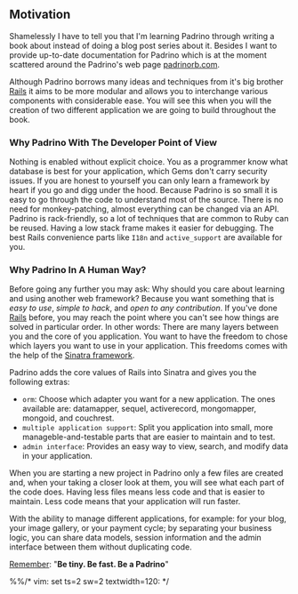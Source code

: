 ## Motivation

Shamelessly I have to tell you that I'm learning Padrino through writing a book about instead of doing a blog post
series about it. Besides I want to provide up-to-date documentation for Padrino which is at the moment scattered around
the Padrino's web page [padrinorb.com](http://www.padrinorb.com/).


Although Padrino borrows many ideas and techniques from it's big brother [Rails](http://rubyonrails.org/) it aims to be
more modular and allows you to interchange various components with considerable ease. You will see this when you will
the creation of two different application we are going to build throughout the book.


### Why Padrino With The Developer Point of View

Nothing is enabled without explicit choice. You as a programmer know what database is best for your application, which
Gems don't carry security issues. If you are honest to yourself you can only learn a framework by heart if you go and
digg under the hood. Because Padrino is so small it is easy to go through the code to understand most of the source.
There is no need for monkey-patching, almost everything can be changed via an API. Padrino is rack-friendly, so a lot of
techniques that are common to Ruby can be reused.  Having a low stack frame makes it easier for debugging.  The best
Rails convenience parts like `I18n` and `active_support` are available for you.


### Why Padrino In A Human Way?

Before going any further you may ask: Why should you care about learning and using another web framework? Because you
want something that is *easy to use*, *simple to hack*, and *open to any contribution*. If you've done
[Rails](http://rubyonrails.org/) before, you may reach the point where you can't see how things are solved in particular
order. In other words: There are many layers between you and the core of you application. You want to have the freedom
to chose which layers you want to use in your application. This freedoms comes with the help of the
[Sinatra framework](http://www.sinatrarb.com/).


Padrino adds the core values of Rails into Sinatra and gives you the following extras:


- `orm`: Choose which adapter you want for a new application. The ones available are: datamapper, sequel, activerecord,
  mongomapper, mongoid, and couchrest.
- `multiple application support`: Split you application into small, more manageble-and-testable parts that are easier to
  maintain and to test.
- `admin interface`: Provides an easy way to view, search, and modify data in your application.


When you are starting a new project in Padrino only a few files are created and, when your taking a closer look at them,
you will see what each part of the code does. Having less files means less code and that is easier to maintain. Less code
means that your application will run faster.


With the ability to manage different applications, for example: for your blog, your image gallery, or your payment
cycle; by separating your business logic, you can share data models, session information and the admin interface between
them without duplicating code.


[Remember](https://speakerdeck.com/daddye/padrino-framework-0-dot-11-and-1-dot-0): "**Be tiny. Be fast. Be a Padrino**"

%%/* vim: set ts=2 sw=2 textwidth=120: */
